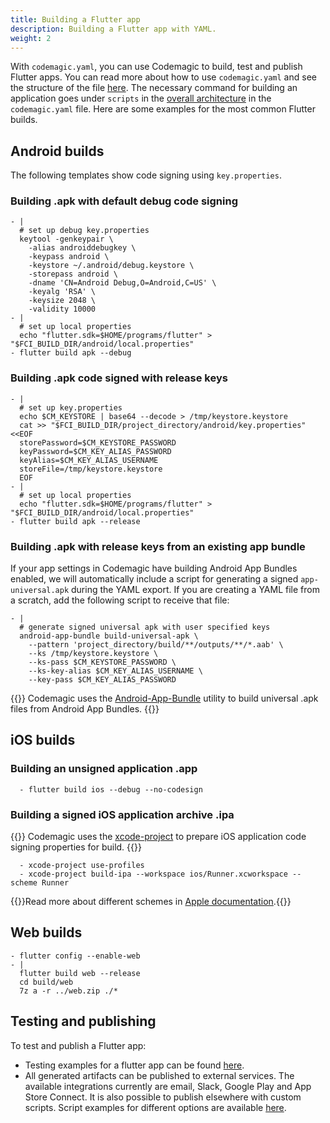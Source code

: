 ```yaml
---
title: Building a Flutter app
description: Building a Flutter app with YAML.
weight: 2
---
```


With `codemagic.yaml`, you can use Codemagic to build, test and publish Flutter apps. You can read more about how to use `codemagic.yaml` and see the structure of the file [here](../yaml/yaml). The necessary command for building an application goes under `scripts` in the [overall architecture](../yaml/yaml/#template) in the `codemagic.yaml` file. Here are some examples for the most common Flutter builds.

## Android builds

The following templates show code signing using `key.properties`.

### Building .apk with default debug code signing

    - |
      # set up debug key.properties
      keytool -genkeypair \
        -alias androiddebugkey \
        -keypass android \
        -keystore ~/.android/debug.keystore \
        -storepass android \
        -dname 'CN=Android Debug,O=Android,C=US' \
        -keyalg 'RSA' \
        -keysize 2048 \
        -validity 10000
    - |
      # set up local properties
      echo "flutter.sdk=$HOME/programs/flutter" > "$FCI_BUILD_DIR/android/local.properties"
    - flutter build apk --debug

### Building .apk code signed with release keys

    - |
      # set up key.properties
      echo $CM_KEYSTORE | base64 --decode > /tmp/keystore.keystore
      cat >> "$FCI_BUILD_DIR/project_directory/android/key.properties" <<EOF
      storePassword=$CM_KEYSTORE_PASSWORD
      keyPassword=$CM_KEY_ALIAS_PASSWORD
      keyAlias=$CM_KEY_ALIAS_USERNAME
      storeFile=/tmp/keystore.keystore
      EOF
    - |
      # set up local properties
      echo "flutter.sdk=$HOME/programs/flutter" > "$FCI_BUILD_DIR/android/local.properties"
    - flutter build apk --release

### Building .apk with release keys from an existing app bundle

If your app settings in Codemagic have building Android App Bundles enabled, we will automatically include a script for generating a signed `app-universal.apk` during the YAML export. If you are creating a YAML file from a scratch, add the following script to receive that file:

    - |
      # generate signed universal apk with user specified keys
      android-app-bundle build-universal-apk \
        --pattern 'project_directory/build/**/outputs/**/*.aab' \
        --ks /tmp/keystore.keystore \
        --ks-pass $CM_KEYSTORE_PASSWORD \
        --ks-key-alias $CM_KEY_ALIAS_USERNAME \
        --key-pass $CM_KEY_ALIAS_PASSWORD

{{<notebox>}}
Codemagic uses the [Android-App-Bundle](https://github.com/codemagic-ci-cd/cli-tools/tree/master/docs/android-app-bundle#android-app-bundle) utility to build universal .apk files from Android App Bundles.
{{</notebox>}}

## iOS builds

### Building an unsigned application .app

      - flutter build ios --debug --no-codesign

### Building a signed iOS application archive .ipa

{{<notebox>}}
Codemagic uses the [xcode-project](https://github.com/codemagic-ci-cd/cli-tools/blob/master/docs/xcode-project/README.md#xcode-project) to prepare iOS application code signing properties for build.
{{</notebox>}}

      - xcode-project use-profiles
      - xcode-project build-ipa --workspace ios/Runner.xcworkspace --scheme Runner

{{<notebox>}}Read more about different schemes in [Apple documentation](https://help.apple.com/xcode/mac/current/#/dev0bee46f46).{{</notebox>}}

## Web builds

    - flutter config --enable-web
    - |
      flutter build web --release
      cd build/web
      7z a -r ../web.zip ./*

## Testing and publishing

To test and publish a Flutter app:

* Testing examples for a flutter app can be found [here](../yaml/testing/#flutter-test).
* All generated artifacts can be published to external services. The available integrations currently are email, Slack, Google Play and App Store Connect. It is also possible to publish elsewhere with custom scripts. Script examples for different options are available [here](../yaml/distribution/#publishing-a-flutter-package-to-pubdev).
